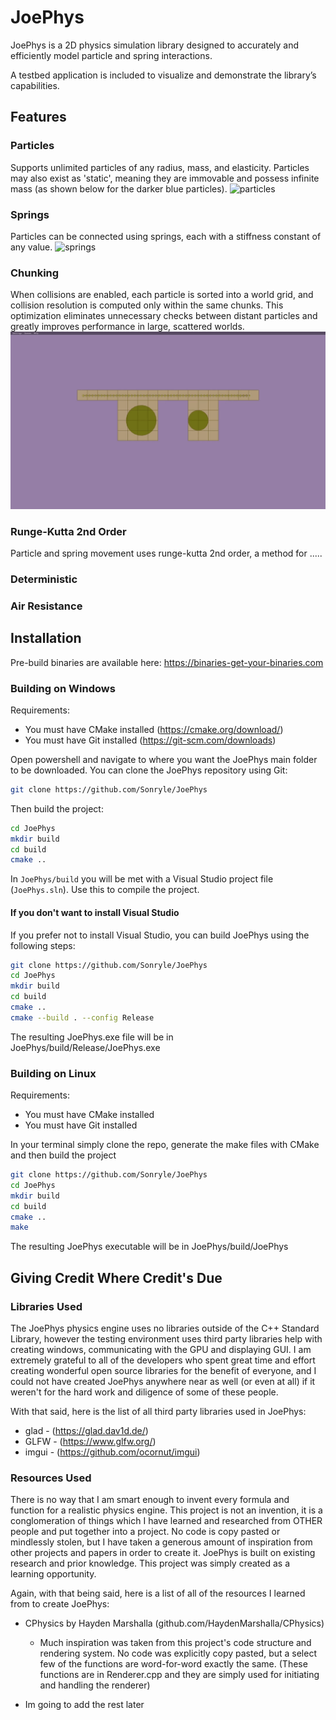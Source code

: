 # JoePhys

JoePhys is a 2D physics simulation library designed to accurately and efficiently model particle and spring interactions.

A testbed application is included to visualize and demonstrate the library’s capabilities.

## Features

### Particles
Supports unlimited particles of any radius, mass, and elasticity. Particles may also exist as 'static', meaning they are immovable and possess infinite mass (as shown below for the darker blue particles).
![particles](https://raw.githubusercontent.com/Sonryle/JoePhys/refs/heads/main/testbed/example_media/particles.gif)

### Springs
Particles can be connected using springs, each with a stiffness constant of any value.
![springs](https://raw.githubusercontent.com/Sonryle/JoePhys/refs/heads/main/testbed/example_media/springs.gif)

### Chunking
When collisions are enabled, each particle is sorted into a world grid, and collision resolution is computed only within the same chunks. This optimization eliminates unnecessary checks between distant particles and greatly improves performance in large, scattered worlds.
![inasec](https://raw.githubusercontent.com/Sonryle/JoePhys/refs/heads/main/testbed/example_media/chunks.gif)

### Runge-Kutta 2nd Order
Particle and spring movement uses runge-kutta 2nd order, a method for .....

### Deterministic

### Air Resistance

## Installation

Pre-build binaries are available here: https://binaries-get-your-binaries.com

### Building on Windows
Requirements:  
* You must have CMake installed (https://cmake.org/download/)  
* You must have Git installed (https://git-scm.com/downloads)

Open powershell and navigate to where you want the JoePhys main folder to be downloaded. You can clone the JoePhys repository using Git:
```sh
git clone https://github.com/Sonryle/JoePhys
```
Then build the project:
```sh
cd JoePhys
mkdir build
cd build
cmake ..
```
In `JoePhys/build` you will be met with a Visual Studio project file (`JoePhys.sln`). Use this to compile the project.

#### If you don't want to install Visual Studio
If you prefer not to install Visual Studio, you can build JoePhys using the following steps:
```sh
git clone https://github.com/Sonryle/JoePhys
cd JoePhys
mkdir build
cd build
cmake ..
cmake --build . --config Release
```
The resulting JoePhys.exe file will be in JoePhys/build/Release/JoePhys.exe
### Building on Linux
Requirements:  
* You must have CMake installed
* You must have Git installed

In your terminal simply clone the repo, generate the make files with CMake and then build the project
```sh
git clone https://github.com/Sonryle/JoePhys
cd JoePhys
mkdir build
cd build
cmake ..
make
```
The resulting JoePhys executable will be in JoePhys/build/JoePhys

## Giving Credit Where Credit's Due

### Libraries Used

The JoePhys physics engine uses no libraries outside of the C++ Standard Library, however the testing environment uses third party libraries help with creating windows, communicating with the GPU and displaying GUI.
I am extremely grateful to all of the developers who spent great time and effort creating
wonderful open source libraries for the benefit of everyone, and I could not have created JoePhys
anywhere near as well (or even at all) if it weren't for the hard work and diligence of some of
these people.

With that said, here is the list of all third party libraries used in JoePhys:

* glad - (https://glad.dav1d.de/)
* GLFW - (https://www.glfw.org/)
* imgui - (https://github.com/ocornut/imgui)

### Resources Used

There is no way that I am smart enough to invent every formula and function for a realistic physics engine.
This project is not an invention, it is a conglomeration of things which I have learned and researched 
from OTHER people and put together into a project. No code is copy pasted or mindlessly stolen, but I have
taken a generous amount of inspiration from other projects and papers in order to create it. JoePhys is built
on existing research and prior knowledge. This project was simply created as a learning opportunity.

Again, with that being said, here is a list of all of the resources I learned from to create JoePhys:

* CPhysics by Hayden Marshalla (github.com/HaydenMarshalla/CPhysics)

  * Much inspiration was taken from this project's code structure and rendering system. No code was explicitly
    copy pasted, but a select few of the functions are word-for-word exactly the same. (These functions are in Renderer.cpp
    and they are simply used for initiating and handling the renderer)

* Im going to add the rest later
